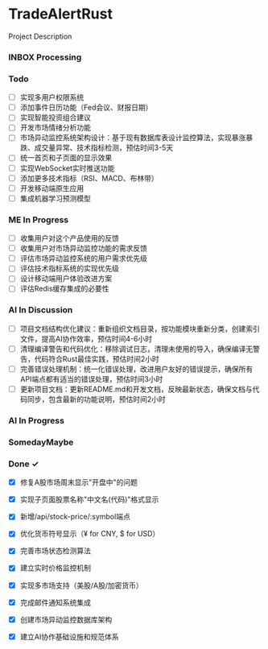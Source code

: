 # TradeAlertRust

Project Description

### INBOX Processing


### Todo

- [ ] 实现多用户权限系统  
- [ ] 添加事件日历功能（Fed会议、财报日期）  
- [ ] 实现智能投资组合建议  
- [ ] 开发市场情绪分析功能  
- [ ] 市场异动监控系统架构设计：基于现有数据库表设计监控算法，实现暴涨暴跌、成交量异常、技术指标检测，预估时间3-5天  
- [ ] 统一首页和子页面的显示效果  
- [ ] 实现WebSocket实时推送功能  
- [ ] 添加更多技术指标（RSI、MACD、布林带）  
- [ ] 开发移动端原生应用  
- [ ] 集成机器学习预测模型  

### ME In Progress

- [ ] 收集用户对这个产品使用的反馈  
- [ ] 收集用户对市场异动监控功能的需求反馈  
- [ ] 评估市场异动监控系统的用户需求优先级  
- [ ] 评估技术指标系统的实现优先级  
- [ ] 设计移动端用户体验改进方案  
- [ ] 评估Redis缓存集成的必要性  

### AI In Discussion

- [ ] 项目文档结构优化建议：重新组织文档目录，按功能模块重新分类，创建索引文件，提高AI协作效率，预估时间4-6小时  
- [ ] 清理编译警告和代码优化：移除调试日志，清理未使用的导入，确保编译无警告，代码符合Rust最佳实践，预估时间2小时  
- [ ] 完善错误处理机制：统一化错误处理，改进用户友好的错误提示，确保所有API端点都有适当的错误处理，预估时间3小时  
- [ ] 更新项目文档：更新README.md和开发文档，反映最新状态，确保文档与代码同步，包含最新的功能说明，预估时间2小时  

### AI In Progress


### SomedayMaybe


### Done ✓

- [x] 修复A股市场周末显示"开盘中"的问题  
- [x] 实现子页面股票名称"中文名(代码)"格式显示  
- [x] 新增/api/stock-price/:symbol端点  
- [x] 优化货币符号显示（¥ for CNY, $ for USD）  
- [x] 完善市场状态检测算法  
- [x] 建立实时价格监控机制  
- [x] 实现多市场支持（美股/A股/加密货币）  
- [x] 完成邮件通知系统集成  
- [x] 创建市场异动监控数据库架构  
- [x] 建立AI协作基础设施和规范体系  

